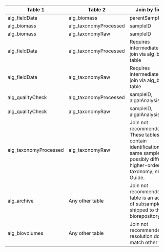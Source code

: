 |Table 1|Table 2|Join by field(s)|
|------------------------|------------------------|-------------------------------|
alg_fieldData|alg_biomass|parentSampleID
alg_biomass|alg_taxonomyProcessed|sampleID
alg_biomass|alg_taxonomyRaw|sampleID
alg_fieldData|alg_taxonomyProcessed|Requires intermediate table: join via alg_biomass table
alg_fieldData|alg_taxonomyRaw|Requires intermediate table: join via alg_biomass table
alg_qualityCheck|alg_taxonomyProcessed|sampleID, algalAnalysisMethod
alg_qualityCheck|alg_taxonomyRaw|sampleID, algalAnalysisMethod
alg_taxonomyProcessed|alg_taxonomyRaw|Join not recommended. These tables contain identifications of the same samples with possibly differing higher-order taxonomy; see User Guide.
alg_archive|Any other table|Join not recommended. This table is an account of subsamples shipped to the biorepository.
alg_biovolumes|Any other table|Join not recommended. Data resolution does not match other tables.
